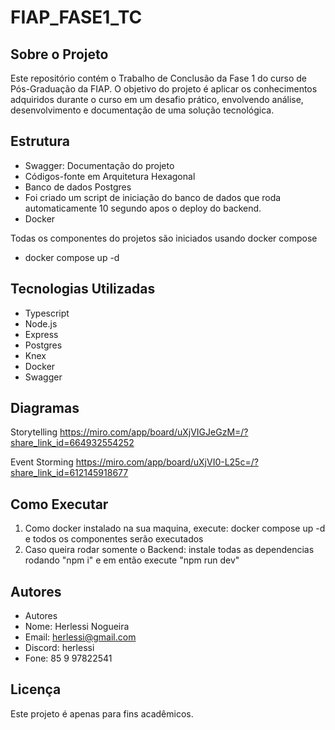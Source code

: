 # FIAP_FASE1_TC

## Sobre o Projeto

Este repositório contém o Trabalho de Conclusão da Fase 1 do curso de Pós-Graduação da FIAP. O objetivo do projeto é aplicar os conhecimentos adquiridos durante o curso em um desafio prático, envolvendo análise, desenvolvimento e documentação de uma solução tecnológica.

## Estrutura

- Swagger: Documentação do projeto
- Códigos-fonte em Arquitetura Hexagonal
- Banco de dados Postgres
- Foi criado um script de iniciação do banco de dados que roda automaticamente 10 segundo apos o deploy do backend.
- Docker

Todas os componentes do projetos são iniciados usando docker compose
- docker compose up -d

## Tecnologias Utilizadas

- Typescript
- Node.js
- Express
- Postgres
- Knex
- Docker
- Swagger

## Diagramas
Storytelling
https://miro.com/app/board/uXjVIGJeGzM=/?share_link_id=664932554252

Event Storming
https://miro.com/app/board/uXjVI0-L25c=/?share_link_id=612145918677


## Como Executar

1. Como docker instalado na sua maquina, execute: docker compose up -d e todos os componentes serão executados
2. Caso queira rodar somente o Backend: instale todas as dependencias rodando "npm i" e em então execute "npm run dev"


## Autores

- Autores
- Nome: Herlessi Nogueira
- Email: herlessi@gmail.com
- Discord: herlessi
- Fone: 85 9 97822541

## Licença

Este projeto é apenas para fins acadêmicos.
